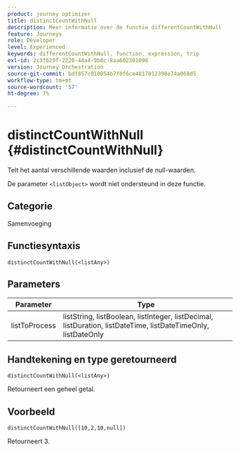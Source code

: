 ```yaml
---
product: journey optimizer
title: distinctCountWithNull
description: Meer informatie over de functie differentCountWithNull
feature: Journeys
role: Developer
level: Experienced
keywords: differentCountWithNull, function, expression, trip
exl-id: 2c3f629f-2220-44a4-9b0c-8aa602301098
version: Journey Orchestration
source-git-commit: bdf857c010854b7f0f6ce4817012398e74a068d5
workflow-type: tm+mt
source-wordcount: '57'
ht-degree: 7%

---
```


# distinctCountWithNull {#distinctCountWithNull}

Telt het aantal verschillende waarden inclusief de null-waarden.

De parameter `<listObject>` wordt niet ondersteund in deze functie.

## Categorie

Samenvoeging

## Functiesyntaxis

`distinctCountWithNull(<listAny>)`

## Parameters

| Parameter | Type |
|-----------|------------------|
| listToProcess | listString, listBoolean, listInteger, listDecimal, listDuration, listDateTime, listDateTimeOnly, listDateOnly |

## Handtekening en type geretourneerd

`distinctCountWithNull(<listAny>)`

Retourneert een geheel getal.

## Voorbeeld

`distinctCountWithNull([10,2,10,null])`

Retourneert 3.
